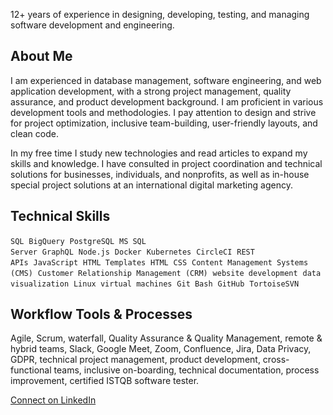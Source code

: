 12+ years of experience in designing, developing, testing, and managing software development and engineering. 

## About Me
I am experienced in database management, software engineering, and web application development, with a strong project management, quality assurance, and product development background. I am proficient in various development tools and methodologies. I pay attention to design and strive for project optimization, inclusive team-building, user-friendly layouts, and clean code. 

In my free time I study new technologies and read articles to expand my skills and knowledge. I have consulted in project coordination and technical solutions for businesses, individuals, and nonprofits, as well as in-house special project solutions at an international digital marketing agency.

## Technical Skills
```SQL```&nbsp;&nbsp;```BigQuery```&nbsp;&nbsp;```PostgreSQL```&nbsp;&nbsp;```MS SQL Server```&nbsp;&nbsp;```GraphQL```&nbsp;&nbsp;```Node.js```&nbsp;&nbsp;```Docker```&nbsp;&nbsp;```Kubernetes```&nbsp;&nbsp;```CircleCI```&nbsp;&nbsp;```REST APIs```&nbsp;&nbsp;```JavaScript```&nbsp;&nbsp;```HTML Templates```&nbsp;&nbsp;```HTML```&nbsp;&nbsp;```CSS```&nbsp;&nbsp;```Content Management Systems (CMS)```&nbsp;&nbsp;```Customer Relationship Management (CRM)```&nbsp;&nbsp;```website development```&nbsp;&nbsp;```data visualization```&nbsp;&nbsp;```Linux virtual machines```&nbsp;&nbsp;```Git Bash```&nbsp;&nbsp;```GitHub```&nbsp;&nbsp;```TortoiseSVN```

## Workflow Tools & Processes
Agile, Scrum, waterfall, Quality Assurance & Quality Management, remote & hybrid teams, Slack, Google Meet, Zoom, Confluence, Jira, Data Privacy, GDPR, technical project management, product development, cross-functional teams, inclusive on-boarding, technical documentation, process improvement, certified ISTQB software tester.

[Connect on LinkedIn](https://www.linkedin.com/in/kathryn-stamps/)
<!--
**k-stamps/k-stamps** is a ✨ _special_ ✨ repository because its `README.md` (this file) appears on your GitHub profile.

Here are some ideas to get you started:

- 🔭 I’m currently working on ...
- 🌱 I’m currently learning ...
- 👯 I’m looking to collaborate on ...
- 🤔 I’m looking for help with ...
- 💬 Ask me about ...
- 📫 How to reach me: ...
- 😄 Pronouns: ...
- ⚡ Fun fact: ...
-->
